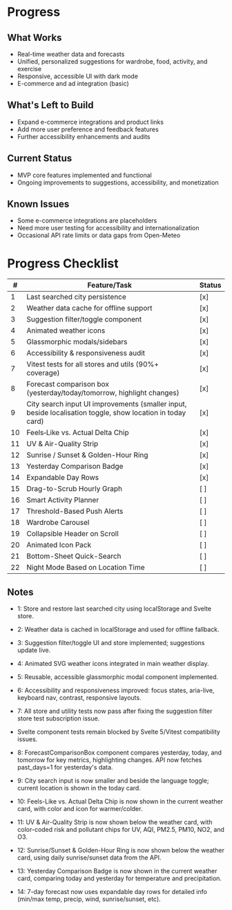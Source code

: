 # Progress

## What Works
- Real-time weather data and forecasts
- Unified, personalized suggestions for wardrobe, food, activity, and exercise
- Responsive, accessible UI with dark mode
- E-commerce and ad integration (basic)

## What's Left to Build
- Expand e-commerce integrations and product links
- Add more user preference and feedback features
- Further accessibility enhancements and audits

## Current Status
- MVP core features implemented and functional
- Ongoing improvements to suggestions, accessibility, and monetization

## Known Issues
- Some e-commerce integrations are placeholders
- Need more user testing for accessibility and internationalization
- Occasional API rate limits or data gaps from Open-Meteo

# Progress Checklist

| # | Feature/Task                                      | Status |
|---|---------------------------------------------------|--------|
| 1 | Last searched city persistence                    | [x]    |  
| 2 | Weather data cache for offline support            | [x]    |  
| 3 | Suggestion filter/toggle component                | [x]    |  
| 4 | Animated weather icons                            | [x]    |  
| 5 | Glassmorphic modals/sidebars                      | [x]    |
| 6 | Accessibility & responsiveness audit              | [x]    |
| 7 | Vitest tests for all stores and utils (90%+ coverage) | [x]    |
| 8 | Forecast comparison box (yesterday/today/tomorrow, highlight changes) | [x]    |
| 9 | City search input UI improvements (smaller input, beside localisation toggle, show location in today card) | [x]    |
| 10 | Feels‐Like vs. Actual Delta Chip                   | [x]    |
| 11 | UV & Air-Quality Strip                            | [x]    |
| 12 | Sunrise / Sunset & Golden-Hour Ring                | [x]    |
| 13 | Yesterday Comparison Badge                        | [x]    |
| 14 | Expandable Day Rows                               | [x]    |
| 15 | Drag-to-Scrub Hourly Graph                         | [ ]    |
| 16 | Smart Activity Planner                             | [ ]    |
| 17 | Threshold-Based Push Alerts                        | [ ]    |
| 18 | Wardrobe Carousel                                   | [ ]    |
| 19 | Collapsible Header on Scroll                        | [ ]    |
| 20 | Animated Icon Pack                                 | [ ]    |
| 21 | Bottom-Sheet Quick-Search                           | [ ]    |
| 22 | Night Mode Based on Location Time                      | [ ]    |

## Notes
- 1: Store and restore last searched city using localStorage and Svelte store.
- 2: Weather data is cached in localStorage and used for offline fallback.
- 3: Suggestion filter/toggle UI and store implemented; suggestions update live.
- 4: Animated SVG weather icons integrated in main weather display.
- 5: Reusable, accessible glassmorphic modal component implemented.
- 6: Accessibility and responsiveness improved: focus states, aria-live, keyboard nav, contrast, responsive layouts.
- 7: All store and utility tests now pass after fixing the suggestion filter store test subscription issue.
- Svelte component tests remain blocked by Svelte 5/Vitest compatibility issues.

- 8: ForecastComparisonBox component compares yesterday, today, and tomorrow for key metrics, highlighting changes. API now fetches past_days=1 for yesterday's data.
- 9: City search input is now smaller and beside the language toggle; current location is shown in the today card.
- 10: Feels-Like vs. Actual Delta Chip is now shown in the current weather card, with color and icon for warmer/colder.
- 11: UV & Air-Quality Strip is now shown below the weather card, with color-coded risk and pollutant chips for UV, AQI, PM2.5, PM10, NO2, and O3.
- 12: Sunrise/Sunset & Golden-Hour Ring is now shown below the weather card, using daily sunrise/sunset data from the API.
- 13: Yesterday Comparison Badge is now shown in the current weather card, comparing today and yesterday for temperature and precipitation.
- 14: 7-day forecast now uses expandable day rows for detailed info (min/max temp, precip, wind, sunrise/sunset, etc).